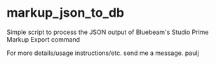 # markup_json_to_db
Simple script to process the JSON output of Bluebeam's Studio Prime Markup Export command

For more details/usage instructions/etc. send me a message.  paulj
